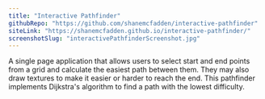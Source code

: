 ```yaml
---
title: "Interactive Pathfinder"
githubRepo: "https://github.com/shanemcfadden/interactive-pathfinder"
siteLink: "https://shanemcfadden.github.io/interactive-pathfinder/"
screenshotSlug: "interactivePathfinderScreenshot.jpg"
---
```


A single page application that allows users to select start and end points from a grid and calculate the easiest path between them. They may also draw textures to make it easier or harder to reach the end. This pathfinder implements Dijkstra's algorithm to find a path with the lowest difficulty.
